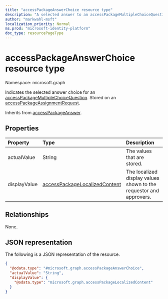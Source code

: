 ```yaml
---
title: "accessPackageAnswerChoice resource type"
description: "A selected answer to an accessPackageMultipleChoiceQuestion."
author: "markwahl-msft"
localization_priority: Normal
ms.prod: "microsoft-identity-platform"
doc_type: resourcePageType
---
```


# accessPackageAnswerChoice resource type

Namespace: microsoft.graph

Indicates the selected answer choice for an [accessPackageMultipleChoiceQuestion](../resources/accesspackagemultiplechoicequestion.md). Stored on an [accessPackageAssignmentRequest](../resources/accesspackageassignmentrequest.md).

Inherits from [accessPackageAnswer](../resources/accesspackageanswer.md).

## Properties
|Property|Type|Description|
|:---|:---|:---|
|actualValue|String|The values that are stored.|
|displayValue|[accessPackageLocalizedContent](../resources/accesspackagelocalizedcontent.md)|The localized display values shown to the requestor and approvers.|

## Relationships
None.

## JSON representation
The following is a JSON representation of the resource.
<!-- {
  "blockType": "resource",
  "@odata.type": "microsoft.graph.accessPackageAnswerChoice"
}
-->
``` json
{
  "@odata.type": "#microsoft.graph.accessPackageAnswerChoice",
  "actualValue": "String",
  "displayValue": {
    "@odata.type": "microsoft.graph.accessPackageLocalizedContent"
  }
}
```

